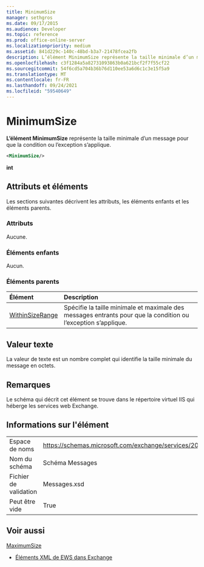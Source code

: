 ```yaml
---
title: MinimumSize
manager: sethgros
ms.date: 09/17/2015
ms.audience: Developer
ms.topic: reference
ms.prod: office-online-server
ms.localizationpriority: medium
ms.assetid: 841d229c-140c-48bd-b3a7-21478fcea2fb
description: L’élément MinimumSize représente la taille minimale d’un message pour que la condition ou l’exception s’applique.
ms.openlocfilehash: c3f1284a5a82731093863b0a621bcf2f7f55cf22
ms.sourcegitcommit: 54f6cd5a704b36b76d110ee53a6d6c1c3e15f5a9
ms.translationtype: MT
ms.contentlocale: fr-FR
ms.lasthandoff: 09/24/2021
ms.locfileid: "59540649"
---
```

# <a name="minimumsize"></a>MinimumSize

**L’élément MinimumSize** représente la taille minimale d’un message pour que la condition ou l’exception s’applique. 
  
```XML
<MinimumSize/>
```

 **int**
## <a name="attributes-and-elements"></a>Attributs et éléments

Les sections suivantes décrivent les attributs, les éléments enfants et les éléments parents.
  
### <a name="attributes"></a>Attributs

Aucune.
  
### <a name="child-elements"></a>Éléments enfants

Aucun.
  
### <a name="parent-elements"></a>Éléments parents

|**Élément**|**Description**|
|:-----|:-----|
|[WithinSizeRange](withinsizerange.md) <br/> |Spécifie la taille minimale et maximale des messages entrants pour que la condition ou l’exception s’applique.  <br/> |
   
## <a name="text-value"></a>Valeur texte

La valeur de texte est un nombre complet qui identifie la taille minimale du message en octets.
  
## <a name="remarks"></a>Remarques

Le schéma qui décrit cet élément se trouve dans le répertoire virtuel IIS qui héberge les services web Exchange.
  
## <a name="element-information"></a>Informations sur l'élément

|||
|:-----|:-----|
|Espace de noms  <br/> |https://schemas.microsoft.com/exchange/services/2006/messages  <br/> |
|Nom du schéma  <br/> |Schéma Messages  <br/> |
|Fichier de validation  <br/> |Messages.xsd  <br/> |
|Peut être vide  <br/> |True  <br/> |
   
## <a name="see-also"></a>Voir aussi



[MaximumSize](maximumsize.md)


- [Éléments XML de EWS dans Exchange](ews-xml-elements-in-exchange.md)

